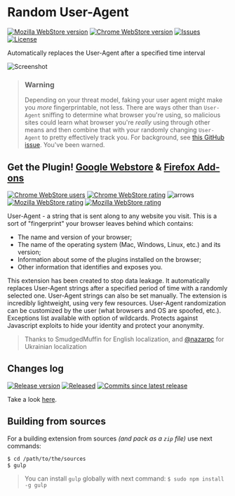 # Random User-Agent

[![Mozilla WebStore version][badge_mozilla_version]][link_firefox_store]
[![Chrome WebStore version][badge_websore_version]][link_google_store]
[![Issues][badge_issues]][link_issues]
[![License][badge_license]][link_license]

Automatically replaces the User-Agent after a specified time interval

![Screenshot][link_screenshot]

> ### Warning
>
> Depending on your threat model, faking your user agent might make you _more_ fingerprintable, not less. There are ways other than `User-Agent` sniffing to determine what browser you're using, so malicious sites could learn what browser you're _really_ using through other means and then combine that with your randomly changing `User-Agent` to pretty effectively track you. For background, see [this GitHub issue](https://github.com/tarampampam/random-user-agent/issues/47). You've been warned.

## Get the Plugin! [Google Webstore][link_google_store] & [Firefox Add-ons][link_firefox_store]

[![Chrome WebStore users][badge_websore_users]][link_google_store]
[![Chrome WebStore rating][badge_websore_rating]][link_google_store]
![arrows][badge_browsers_arrows]
[![Mozilla WebStore rating][badge_mozilla_users]][link_firefox_store]
[![Mozilla WebStore rating][badge_mozilla_rating]][link_firefox_store]

User-Agent - a string that is sent along to any website you visit. This is a sort of "fingerprint" your browser leaves behind which contains:
- The name and version of your browser;
- The name of the operating system (Mac, Windows, Linux, etc.) and its version;
- Information about some of the plugins installed on the browser;
- Other information that identifies and exposes you.

This extension has been created to stop data leakage. It automatically replaces User-Agent strings after a specified period of time with a randomly selected one. User-Agent strings can also be set manually. The extension is incredibly lightweight, using very few resources. User-Agent randomization can be customized by the user (what browsers and OS are spoofed, etc.). Exceptions list available with option of wildcards. Protects against Javascript exploits to hide your identity and protect your anonymity.

> Thanks to SmudgedMuffin for English localization, and [@nazarpc](https://github.com/nazar-pc) for Ukrainian localization

## Changes log

[![Release version][badge_release_version]][link_changeslog]
[![Released][badge_release_date]][link_changeslog]
[![Commits since latest release][badge_commits_since_release]][link_commits]

Take a look [here][link_changeslog].

## Building from sources

For a building extension from sources _(and pack as a `zip` file)_ use next commands:

```bash
$ cd /path/to/the/sources
$ gulp
```

> You can install `gulp` globally with next command: `$ sudo npm install -g gulp`

[badge_release_version]:https://img.shields.io/github/release/tarampampam/random-user-agent.svg?style=flat-square&maxAge=120
[badge_websore_version]:https://img.shields.io/chrome-web-store/v/einpaelgookohagofgnnkcfjbkkgepnp.svg?style=for-the-badge&maxAge=120
[badge_mozilla_version]:https://img.shields.io/amo/v/random_user_agent.svg?style=for-the-badge&maxAge=120
[badge_websore_users]:https://img.shields.io/chrome-web-store/users/nimelepbpejjlbmoobocpfnjhihnpked.svg?style=flat-square&maxAge=120
[badge_websore_rating]:https://img.shields.io/chrome-web-store/rating/nimelepbpejjlbmoobocpfnjhihnpked.svg?style=flat-square&maxAge=120
[badge_browsers_arrows]:https://img.shields.io/badge/%E2%86%90%20chrome-firefox%20%E2%86%92-yellowgreen.svg?style=flat-square&maxAge=120
[badge_mozilla_users]:https://img.shields.io/amo/users/random_user_agent.svg?style=flat-square&maxAge=120
[badge_mozilla_rating]:https://img.shields.io/amo/rating/random_user_agent.svg?style=flat-square&maxAge=120
[badge_commits_since_release]:https://img.shields.io/github/commits-since/tarampampam/random-user-agent/latest.svg?style=flat-square&maxAge=120
[badge_release_date]:https://img.shields.io/github/release-date/tarampampam/random-user-agent.svg?style=flat-square&maxAge=120
[badge_issues]:https://img.shields.io/github/issues/tarampampam/random-user-agent.svg?style=for-the-badge&maxAge=120
[badge_license]:https://img.shields.io/github/license/tarampampam/random-user-agent.svg?style=for-the-badge&maxAge=120
[link_issues]:https://github.com/tarampampam/random-user-agent/issues
[link_commits]:https://github.com/tarampampam/random-user-agent/commits
[link_license]:./LICENSE
[link_changeslog]:./CHANGELOG.md
[link_screenshot]:https://raw.githubusercontent.com/tarampampam/random-user-agent/master/webstore_content/slides/slide-1.jpg
[link_google_store]:https://chrome.google.com/webstore/detail/random-hide-user-agent/einpaelgookohagofgnnkcfjbkkgepnp
[link_firefox_store]:https://addons.mozilla.org/firefox/addon/random_user_agent/
[randexp.js]:http://github.com/fent/randexp.js
